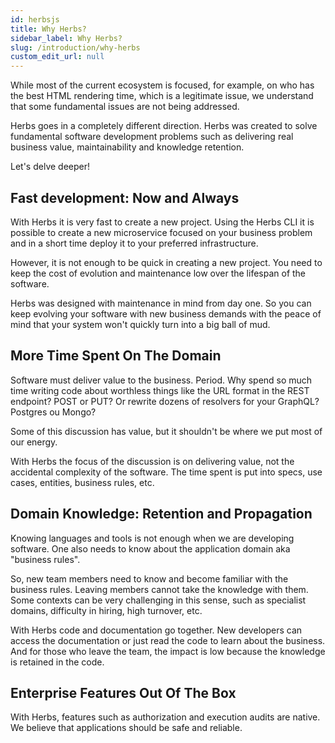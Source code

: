 ```yaml
---
id: herbsjs
title: Why Herbs?
sidebar_label: Why Herbs?
slug: /introduction/why-herbs
custom_edit_url: null
---
```


While most of the current ecosystem is focused, for example, on who has the best HTML rendering time, which is a legitimate issue, we understand that some fundamental issues are not being addressed.

Herbs goes in a completely different direction. Herbs was created to solve fundamental software development problems such as delivering real business value, maintainability and knowledge retention.

Let's delve deeper!

## Fast development: Now and Always

With Herbs it is very fast to create a new project. Using the Herbs CLI it is possible to create a new microservice focused on your business problem and in a short time deploy it to your preferred infrastructure.

However, it is not enough to be quick in creating a new project. You need to keep the cost of evolution and maintenance low over the lifespan of the software.

Herbs was designed with maintenance in mind from day one. So you can keep evolving your software with new business demands with the peace of mind that your system won't quickly turn into a big ball of mud.

## More Time Spent On The Domain

Software must deliver value to the business. Period. Why spend so much time writing code about worthless things like the URL format in the REST endpoint? POST or PUT? Or rewrite dozens of resolvers for your GraphQL? Postgres ou Mongo?

Some of this discussion has value, but it shouldn't be where we put most of our energy.

With Herbs the focus of the discussion is on delivering value, not the accidental complexity of the software. The time spent is put into specs, use cases, entities, business rules, etc.

## Domain Knowledge: Retention and Propagation

Knowing languages and tools is not enough when we are developing software. One also needs to know about the application domain aka "business rules". 

So, new team members need to know and become familiar with the business rules. Leaving members cannot take the knowledge with them. Some contexts can be very challenging in this sense, such as specialist domains, difficulty in hiring, high turnover, etc.

With Herbs code and documentation go together. New developers can access the documentation or just read the code to learn about the business. And for those who leave the team, the impact is low because the knowledge is retained in the code.

## Enterprise Features Out Of The Box

With Herbs, features such as authorization and execution audits are native. We believe that applications should be safe and reliable.

